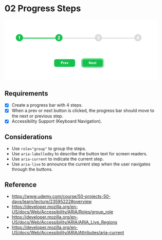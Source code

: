 # 02 Progress Steps

<center><img src="docs/snapshot.png"></center>

## Requirements

- [x] Create a progress bar with 4 steps.
- [x] When a prev or next button is clicked, the progress bar should move to the next or previous step.
- [x] Accessibility Support (Keyboard Navigation).

## Considerations

- Use `role="group"` to group the steps.
- Use `aria-labelledby` to describe the button text for screen readers.
- Use `aria-current` to indicate the current step.
- Use `aria-live` to announce the current step when the user navigates through the buttons.

## Reference

- https://www.udemy.com/course/50-projects-50-days/learn/lecture/23595222#overview
- https://developer.mozilla.org/en-US/docs/Web/Accessibility/ARIA/Roles/group_role
- https://developer.mozilla.org/en-US/docs/Web/Accessibility/ARIA/ARIA_Live_Regions
- https://developer.mozilla.org/en-US/docs/Web/Accessibility/ARIA/Attributes/aria-current
